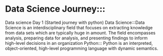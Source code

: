 # Data Science Journey:::
Data science Day 1 (Started journey with python)
Data Science:::Data Science is an interdisciplinary field that focuses on extracting knowledge from data sets which are typically huge in amount. The field encompasses analysis, preparing data for analysis, and presenting findings to inform high-level decisions in an organization
Python::: Python is an interpreted, object-oriented, high-level programming language with dynamic semantics.
